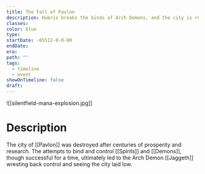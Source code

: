 ```yaml
---
title: The Fall of Pavlon
description: Hubris breaks the binds of Arch Demons, and the city is rent asunder
classes: 
color: blue
type: 
startDate: -65512-0-0-00
endDate: 
era: 
path: ""
tags:
  - timeline
  - event
showOnTimeline: false
draft:
---
```

![[silentfield-mana-explosion.jpg]]
# Description
The city of [[Pavlon]] was destroyed after centuries of prosperity and research. The attempts to bind and control [[Spirits]] and [[Demons]], though successful for a time, ultimately led to the Arch Demon [[Jaggeth]] wresting back control and seeing the city laid low.